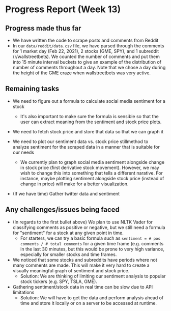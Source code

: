 # Progress Report (Week 13)

## Progress made thus far

* We have written the code to scrape posts and comments from Reddit
* In our `data/reddit/data.csv` file, we have parsed through the comments for 1 market day (Feb 22, 2021), 2 stocks (GME, SPY), and 1 subreddit (r/wallstreetbets). We counted the number of comments and put them into 15 minute interval buckets to give an example of the distribution of number of comments throughout a day. Note that we chose a day during the height of the GME craze when wallstreetbets was very active.

## Remaining tasks

* We need to figure out a formula to calculate social media sentiment for a stock
  * It's also important to make sure the formula is sensible so that the user can extract meaning from the sentiment and stock price plots.

* We need to fetch stock price and store that data so that we can graph it

* We need to plot our sentiment data vs. stock price stillmethod to analyze sentiment for the scraped data in a manner that is suitable for our needs
  * We currently plan to graph social media sentiment alongside change in stock price (first derivative stock movement). However, we may wish to change this into something that tells a different narative. For instance, maybe plotting sentiment alongside stock price (instead of change in price) will make for a better visualization.

* (If we have time) Gather twitter data and sentiment

## Any challenges/issues being faced

* (In regards to the first bullet above) We plan to use NLTK Vader for classifying comments as positive or negative, but we still need a formula for "sentiment" for a stock at any given point in time.
  * For starters, we can try a basic formula such as `sentiment = # pos comments / # total comments` for a given time frame (e.g. comments in the last 30 minutes, but this would be prone to very high variance, especially for smaller stocks and time frames.
* We noticed that some stocks and subreddits have periods where not many comments are made. This will make it very hard to create a visually meaningful graph of sentiment and stock price.
  * Solution: We are thinking of limiting our sentiment analysis to popular stock tickers (e.g. SPY, TSLA, GME).
* Gathering sentiment/stock data in real time can be slow due to API limitations
  * Solution: We will have to get the data and perform analysis ahead of time and store it locally or on a server to be accessed at runtime.
